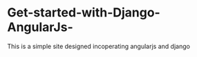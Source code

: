 # Get-started-with-Django-AngularJs-
This is a simple site designed incoperating angularjs and django

